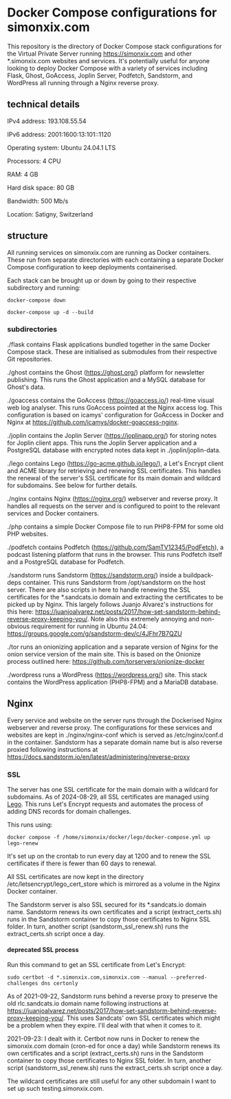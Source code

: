 # Docker Compose configurations for simonxix.com

This repository is the directory of Docker Compose stack configurations for the Virtual Private Server running https://simonxix.com and other *.simonxix.com websites and services. It's potentially useful for anyone looking to deploy Docker Compose with a variety of services including Flask, Ghost, GoAccess, Joplin Server, Podfetch, Sandstorm, and WordPress all running through a Nginx reverse proxy.

## technical details

IPv4 address: 193.108.55.54

IPv6 address: 2001:1600:13:101::1120

Operating system: Ubuntu 24.04.1 LTS

Processors: 4 CPU

RAM: 4 GB

Hard disk space: 80 GB

Bandwidth: 500 Mb/s

Location: Satigny, Switzerland

## structure

All running services on simonxix.com are running as Docker containers. These run from separate directories with each containing a separate Docker Compose configuration to keep deployments containerised. 

Each stack can be brought up or down by going to their respective subdirectory and running: 

`docker-compose down`

`docker-compose up -d --build`

### subdirectories

./flask contains Flask applications bundled together in the same Docker Compose stack. These are initialised as submodules from their respective Git repositories. 

./ghost contains the Ghost (https://ghost.org/) platform for newsletter publishing. This runs the Ghost application and a MySQL database for Ghost's data.

./goaccess contains the GoAccess (https://goaccess.io/) real-time visual web log analyser. This runs GoAccess pointed at the Nginx access log. This configuration is based on icamys' configuration for GoAccess in Docker and Nginx at https://github.com/icamys/docker-goaccess-nginx. 

./joplin contains the Joplin Server (https://joplinapp.org/) for storing notes for Joplin client apps. This runs the Joplin Server application and a PostgreSQL database with encrypted notes data kept in ./joplin/joplin-data.

./lego contains Lego (https://go-acme.github.io/lego/), a Let's Encrypt client and ACME library for retrieving and renewing SSL certificates. This handles the renewal of the server's SSL certificate for its main domain and wildcard for subdomains. See below for further details. 

./nginx contains Nginx (https://nginx.org/) webserver and reverse proxy. It handles all requests on the server and is configured to point to the relevant services and Docker containers.

./php contains a simple Docker Compose file to run PHP8-FPM for some old PHP websites. 

./podfetch contains Podfetch (https://github.com/SamTV12345/PodFetch), a podcast listening platform that runs in the browser. This runs Podfetch itself and a PostgreSQL database for Podfetch. 

./sandstorm runs Sandstorm (https://sandstorm.org/) inside a buildpack-deps container. This runs Sandstorm from /opt/sandstorm on the host server. There are also scripts in here to handle renewing the SSL certificates for the *.sandcats.io domain and extracting the certificates to be picked up by Nginx. This largely follows Juanjo Alvarez's instructions for this here: https://juanjoalvarez.net/posts/2017/how-set-sandstorm-behind-reverse-proxy-keeping-you/. Note also this extremely annoying and non-obvious requirement for running in Ubuntu 24.04: https://groups.google.com/g/sandstorm-dev/c/4JFhr7B7QZU

./tor runs an onionizing application and a separate version of Nginx for the onion service version of the main site. This is based on the Onionize process outlined here: https://github.com/torservers/onionize-docker

./wordpress runs a WordPress (https://wordpress.org/) site. This stack contains the WordPress application (PHP8-FPM) and a MariaDB database. 

## Nginx

Every service and website on the server runs through the Dockerised Nginx webserver and reverse proxy. The configurations for these services and websites are kept in ./nginx/nginx-conf which is served as /etc/nginx/conf.d in the container. Sandstorm has a separate domain name but is also reverse proxied following instructions at https://docs.sandstorm.io/en/latest/administering/reverse-proxy

### SSL

The server has one SSL certificate for the main domain with a wildcard for subdomains. As of 2024-08-29, all SSL certificates are managed using [Lego](https://go-acme.github.io/lego/). This runs Let's Encrypt requests and automates the process of adding DNS records for domain challenges.

This runs using: 

`docker compose -f /home/simonxix/docker/lego/docker-compose.yml up lego-renew`

It's set up on the crontab to run every day at 1200 and to renew the SSL certificates if there is fewer than 60 days to renewal.

All SSL certificates are now kept in the directory /etc/letsencrypt/lego_cert_store which is mirrored as a volume in the Nginx Docker container.

The Sandstorm server is also SSL secured for its *.sandcats.io domain name. Sandstorm renews its own certificates and a script (extract_certs.sh) runs in the Sandstorm container to copy those certificates to Nginx SSL folder. In turn, another script (sandstorm_ssl_renew.sh) runs the extract_certs.sh script once a day. 

#### deprecated SSL process

Run this command to get an SSL certificate from Let's Encrypt:

`sudo certbot -d *.simonxix.com,simonxix.com --manual --preferred-challenges dns certonly`

As of 2021-09-22, Sandstorm runs behind a reverse proxy to preserve the old rlc.sandcats.io domain name following instructions at https://juanjoalvarez.net/posts/2017/how-set-sandstorm-behind-reverse-proxy-keeping-you/. This uses Sandcats' own SSL certificates which might be a problem when they expire. I'll deal with that when it comes to it.

2021-09-23: I dealt with it. Certbot now runs in Docker to renew the simonxix.com domain (cron-ed for once a day) while Sandstorm renews its own certificates and a script (extract_certs.sh) runs in the Sandstorm container to copy those certificates to Nginx SSL folder. In turn, another script (sandstorm_ssl_renew.sh) runs the extract_certs.sh script once a day. 

The wildcard certificates are still useful for any other subdomain I want to set up such testing.simonxix.com. 
